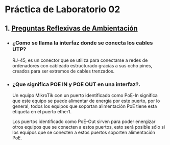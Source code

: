# Práctica de Laboratorio 02




## 1. [Preguntas Reflexivas de Ambientación](#)


- ### ¿Como se llama la interfaz donde se conecta los cables UTP?

    RJ-45, es un conector que se utiliza para conectarse a redes de ordenadores con cableado estructurado gracias a sus ocho pines, creados para ser extremos de cables trenzados.

- ### ¿Que significa POE IN y POE OUT en una interfaz?.

    Un equipo MikroTik con un puerto identificado como PoE-In significa que este equipo se puede alimentar de energía por este puerto, por lo general, todos los equipos que soportan alimentación PoE tiene esta etiqueta en el puerto ether1.

    Los puertos identificado como PoE-Out sirven para poder energizar otros equipos que se conecten a estos puertos, esto será posible sólo si los equipos que se conecten a estos puertos soporten alimentación PoE.



    


